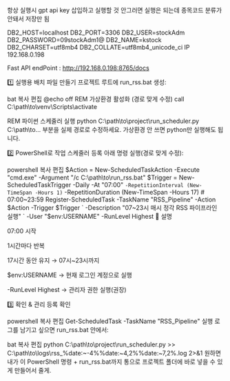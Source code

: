 항상 실행시 gpt api key 삽입하고 실행할 것 안그러면 실행은 되는데 종목코드 분류가 안돼서 저장만 됨


DB2_HOST=localhost
DB2_PORT=3306
DB2_USER=stockAdm
DB2_PASSWORD=09stockAdm1@
DB2_NAME=kstock
DB2_CHARSET=utf8mb4
DB2_COLLATE=utf8mb4_unicode_ci
IP 192.168.0.198  

Fast API endPoint : http://192.168.0.198:8765/docs 


1️⃣ 실행용 배치 파일 만들기
프로젝트 루트에 run_rss.bat 생성:

bat
복사
편집
@echo off
REM 가상환경 활성화 (경로 맞게 수정)
call C:\path\to\venv\Scripts\activate

REM 파이썬 스케줄러 실행
python C:\path\to\project\run_scheduler.py
C:\path\to\... 부분을 실제 경로로 수정하세요.
가상환경 안 쓰면 python만 실행해도 됩니다.

2️⃣ PowerShell로 작업 스케줄러 등록
아래 명령 실행(경로 맞게 수정):

powershell
복사
편집
$Action = New-ScheduledTaskAction -Execute "cmd.exe" -Argument "/c C:\path\to\run_rss.bat"
$Trigger = New-ScheduledTaskTrigger -Daily -At "07:00" `
    -RepetitionInterval (New-TimeSpan -Hours 1) `
    -RepetitionDuration (New-TimeSpan -Hours 17)  # 07:00~23:59
Register-ScheduledTask -TaskName "RSS_Pipeline" -Action $Action -Trigger $Trigger `
    -Description "07~23시 매시 정각 RSS 파이프라인 실행" `
    -User "$env:USERNAME" -RunLevel Highest
📌 설명

07:00 시작

1시간마다 반복

17시간 동안 유지 → 07시~23시까지

$env:USERNAME → 현재 로그인 계정으로 실행

-RunLevel Highest → 관리자 권한 실행(권장)

3️⃣ 확인 & 관리
등록 확인

powershell
복사
편집
Get-ScheduledTask -TaskName "RSS_Pipeline"
실행 로그를 남기고 싶으면 run_rss.bat 안에서:

bat
복사
편집
python C:\path\to\project\run_scheduler.py >> C:\path\to\logs\rss_%date:~-4%%date:~4,2%%date:~7,2%.log 2>&1
원하면 내가 이 PowerShell 명령 + run_rss.bat까지 통으로 프로젝트 폴더에 바로 넣을 수 있게 만들어서 줄게.
